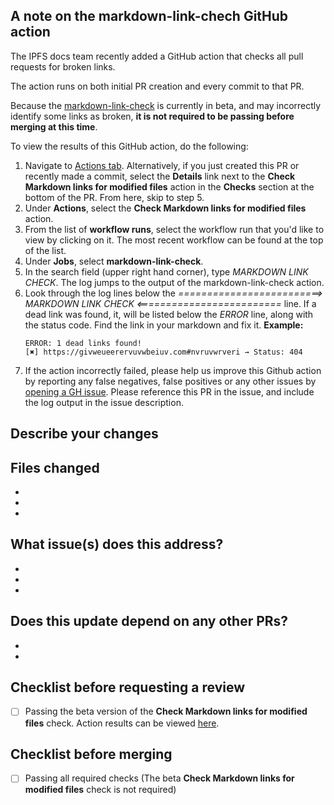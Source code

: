 <!-- 
Please feel free to delete this note AFTER reading through it :) 
!-->

## A note on the markdown-link-chech GitHub action

The IPFS docs team recently added a GitHub action that checks all pull requests for broken links.

The action runs on both initial PR creation and every commit to that PR.

Because the [markdown-link-check](https://github.com/ipfs/ipfs-docs/actions/workflows/action.yml) is currently in beta, and may incorrectly identify some links as broken, **it is not required to be passing before merging at this time**. 

To view the results of this GitHub action, do the following:

1. Navigate to [Actions tab](https://github.com/ipfs/ipfs-docs/actions). Alternatively, if you just created this PR or recently made a commit, select the **Details** link next to the **Check Markdown links for modified files** action in the **Checks** section at the bottom of the PR. From here, skip to step 5.
1. Under **Actions**, select the **Check Markdown links for modified files** action.
1. From the list of **workflow runs**, select the workflow run that you'd like to view by clicking on it. The most recent workflow can be found at the top of the list. 
1. Under **Jobs**, select **markdown-link-check**.
1. In the search field (upper right hand corner), type _MARKDOWN LINK CHECK_. The log jumps to the output of the markdown-link-check action.
1. Look through the log lines below the _=========================> MARKDOWN LINK CHECK <=========================_ line. 
   If a dead link was found, it, will be listed below the _ERROR_ line, along with the status code. Find the link in your markdown and fix it.
   **Example:**
   ``` 
   ERROR: 1 dead links found!
   [✖] https://givweueerervuvwbeiuv.com#nvruvwrveri → Status: 404
   ``` 
1. If the action incorrectly failed, please help us improve this Github action by reporting any false negatives, false positives or any other issues by [opening a GH issue](https://github.com/ipfs/ipfs-docs/issues/new/choose). Please reference this PR in the issue, and include the log output in the issue description.
<!-- 
Please feel free to delete everything above this comment line after reading the note on the markdown-link-chech GitHub action :) 
!-->


## Describe your changes
<!-- 
In a few sentences, described the changes made here, and why the changes are being made
!-->


## Files changed
<!-- 
Add the paths of the files that are being updated in this PR
!-->
- <!-- EXAMPLE: docs/install/ipfs-companion.md !-->
- 
- 

## What issue(s) does this address?

<!-- 
Add links to any issues that this PR addresses
!-->

- 
- 
- 

## Does this update depend on any other PRs?

<!-- 
Add links to any PRs that this PR depends on. For example, if this is a documentation update describing a new feature that imust be tested and merged before the documentation can be published, link to that PR here
!-->

- 
- 

## Checklist before requesting a review
- [ ] Passing the beta version of the **Check Markdown links for modified files** check. Action results can be viewed [here](https://github.com/ipfs/ipfs-docs/actions/workflows/action.yml).

## Checklist before merging
- [ ] Passing all required checks (The beta **Check Markdown links for modified files** check is not required)
